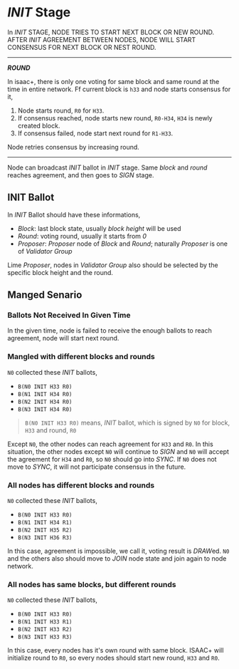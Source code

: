 # *INIT* Stage

In *INIT* STAGE, NODE TRIES TO START NEXT BLOCK OR NEW ROUND. AFTER *INIT* AGREEMENT BETWEEN NODES, NODE WILL START CONSENSUS FOR NEXT BLOCK OR NEST ROUND.

---
***ROUND***

In isaac+, there is only one voting for same block and same round at the time in entire network. Ff current block is `h33` and node starts consensus for it,

1. Node starts round, `R0` for `H33`.
1. If consensus reached, node starts new round, `R0-H34`, `H34` is newly created block.
1. If consensus failed, node start next round for `R1-H33`.

Node retries consensus by increasing round.

---

Node can broadcast *INIT* ballot in *INIT* stage. Same *block* and *round* reaches agreement, and then goes to *SIGN* stage.

## INIT Ballot

In *INIT* Ballot should have these informations,

* *Block*: last block state, usually *block* *height* will be used
* *Round*: voting round, usually it starts from *0*
* *Proposer*: *Proposer* node of *Block* and *Round*; naturally *Proposer* is one of *Validator Group*

Lime *Proposer*, nodes in *Validator Group* also should be selected by the specific block height and the round.

## Manged Senario

### Ballots Not Received In Given Time

In the given time, node is failed to receive the enough ballots to reach agreement, node will start next round.

### Mangled with different blocks and rounds

`N0` collected these *INIT* ballots,

* `B(N0 INIT H33 R0)`
* `B(N1 INIT H34 R0)`
* `B(N2 INIT H34 R0)`
* `B(N3 INIT H34 R0)`

> `B(N0 INIT H33 R0)` means, *INIT* ballot, which is signed by `N0` for block, `H33` and round, `R0`

Except `N0`, the other nodes can reach agreement for `H33` and `R0`. In this situation, the other nodes except `N0` will continue to *SIGN* and `N0` will accept the agreement for `H34` and `R0`, so `N0` should go into *SYNC*. If `N0` does not move to *SYNC*, it will not participate consensus in the future.


### All nodes has different blocks and rounds

`N0` collected these *INIT* ballots,

* `B(N0 INIT H33 R0)`
* `B(N1 INIT H34 R1)`
* `B(N2 INIT H35 R2)`
* `B(N3 INIT H36 R3)`

In this case, agreement is impossible, we call it, voting result is *DRAW*ed. `N0` and the others also should move to *JOIN* node state and join again to node network.

### All nodes has same blocks, but different rounds

`N0` collected these *INIT* ballots,

* `B(N0 INIT H33 R0)`
* `B(N1 INIT H33 R1)`
* `B(N2 INIT H33 R2)`
* `B(N3 INIT H33 R3)`

In this case, every nodes has it's own round with same block. ISAAC+ will initialize round to `R0`, so every nodes should start new round, `H33` and `R0`.
